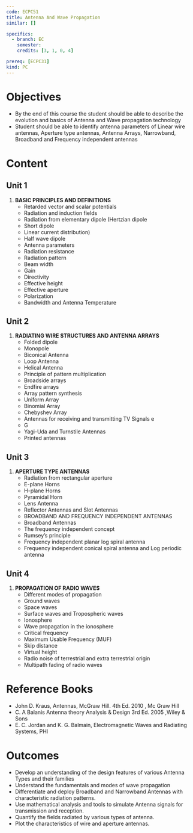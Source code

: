 ```yaml
---
code: ECPC51
title: Antenna And Wave Propagation
similar: []

specifics:
  - branch: EC
    semester: 
    credits: [3, 1, 0, 4]

prereq: [ECPC31]
kind: PC
---
```


# Objectives

- By the end of this course the student should be able to describe the evolution and basics of Antenna and Wave propagation technology
- Student should be able to identify antenna parameters of Linear wire antennas, Aperture type antennas, Antenna Arrays, Narrowband, Broadband and Frequency independent antennas

# Content

## Unit 1

1. **BASIC PRINCIPLES AND DEFINITIONS**
   - Retarded vector and scalar potentials
   - Radiation and induction fields
   - Radiation from elementary dipole (Hertzian dipole
   - Short dipole
   - Linear current distribution)
   - Half wave dipole
   - Antenna parameters
   - Radiation resistance
   - Radiation pattern
   - Beam width
   - Gain
   - Directivity
   - Effective height
   - Effective aperture
   - Polarization
   - Bandwidth and Antenna Temperature

## Unit 2

1. **RADIATING WIRE STRUCTURES AND ANTENNA ARRAYS**
   - Folded dipole
   - Monopole
   - Biconical Antenna
   - Loop Antenna
   - Helical Antenna
   - Principle of pattern multiplication
   - Broadside arrays
   - Endfire arrays
   - Array pattern synthesis
   - Uniform Array
   - Binomial Array
   - Chebyshev Array
   - Antennas for receiving and transmitting TV Signals e
   - G
   - Yagi-Uda and Turnstile Antennas
   - Printed antennas

## Unit 3

1. **APERTURE TYPE ANTENNAS**
   - Radiation from rectangular aperture
   - E-plane Horns
   - H-plane Horns
   - Pyramidal Horn
   - Lens Antenna
   - Reflector Antennas and Slot Antennas
   - BROADBAND AND FREQUENCY INDEPENDENT ANTENNAS
   - Broadband Antennas
   - The frequency independent concept
   - Rumsey’s principle
   - Frequency independent planar log spiral antenna
   - Frequency independent conical spiral antenna and Log periodic antenna

## Unit 4

1. **PROPAGATION OF RADIO WAVES**
   - Different modes of propagation
   - Ground waves
   - Space waves
   - Surface waves and Tropospheric waves
   - Ionosphere
   - Wave propagation in the ionosphere
   - Critical frequency
   - Maximum Usable Frequency (MUF)
   - Skip distance
   - Virtual height
   - Radio noise of terrestrial and extra terrestrial origin
   - Multipath fading of radio waves

# Reference Books

- John D. Kraus, Antennas, McGraw Hill. 4th Ed. 2010 , Mc Graw Hill
- C. A Balanis Antenna theory Analysis & Design 3rd Ed. 2005 ,Wiley & Sons
- E. C. Jordan and K. G. Balmain, Electromagnetic Waves and Radiating Systems, PHI

# Outcomes

- Develop an understanding of the design features of various Antenna Types and their families
- Understand the fundamentals and modes of wave propagation
- Differentiate and deploy Broadband and Narrowband Antennas with characteristic radiation patterns.
- Use mathematical analysis and tools to simulate Antenna signals for transmission and reception.
- Quantify the fields radiated by various types of antenna.
- Plot the characteristics of wire and aperture antennas.
